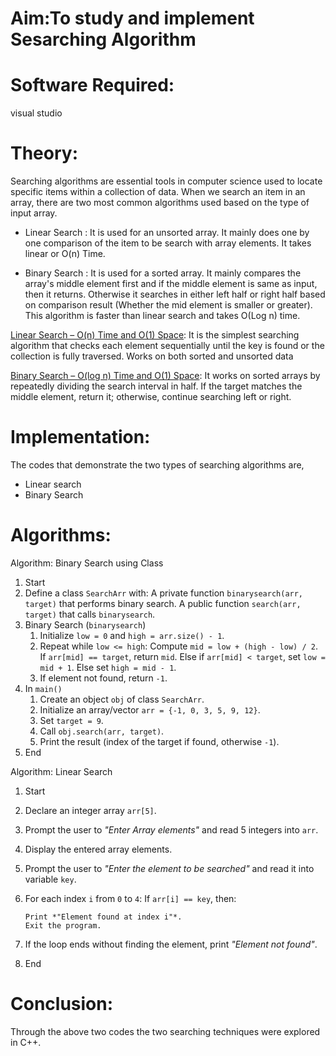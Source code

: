 # Aim:To study and implement Sesarching Algorithm
# Software Required:
visual studio
# Theory:
Searching algorithms are essential tools in computer science used to locate specific items within a collection of data. When we search an item in an array, there are two most common algorithms used based on the type of input array.

+ Linear Search : It is used for an unsorted array. It mainly does one by one comparison of the item to be search with array elements. It takes linear or O(n) Time.
  
+ Binary Search : It is used for a sorted array. It mainly compares the array's middle element first and if the middle element is same as input, then it returns. Otherwise it searches in either left half or right half based on comparison result (Whether the mid element is smaller or greater). This algorithm is faster than linear search and takes O(Log n) time.

<ins>Linear Search – O(n) Time and O(1) Space</ins>:
It is the simplest searching algorithm that checks each element sequentially until the key is found or the collection is fully traversed. Works on both sorted and unsorted data

<ins>Binary Search – O(log n) Time and O(1) Space</ins>:
It works on sorted arrays by repeatedly dividing the search interval in half. If the target matches the middle element, return it; otherwise, continue searching left or right.

# Implementation:
The codes that demonstrate the two types of searching algorithms are,
+ Linear search
+ Binary Search

# Algorithms:

Algorithm: Binary Search using Class

1. Start
2. Define a class `SearchArr` with:
    A private function `binarysearch(arr, target)` that performs binary search.
     A public function `search(arr, target)` that calls `binarysearch`.
3. Binary Search (`binarysearch`)
   1. Initialize `low = 0` and `high = arr.size() - 1`.
   2. Repeat while `low <= high`:
        Compute `mid = low + (high - low) / 2`.
        If `arr[mid] == target`, return `mid`.
        Else if `arr[mid] < target`, set `low = mid + 1`.
        Else set `high = mid - 1`.
   3. If element not found, return `-1`.
4. In `main()`
   1. Create an object `obj` of class `SearchArr`.
   2. Initialize an array/vector `arr = {-1, 0, 3, 5, 9, 12}`.
   3. Set `target = 9`.
   4. Call `obj.search(arr, target)`.
   5. Print the result (index of the target if found, otherwise `-1`).
5. End

Algorithm: Linear Search

1. Start
2. Declare an integer array `arr[5]`.
3. Prompt the user to *"Enter Array elements"* and read 5 integers into `arr`.
4. Display the entered array elements.
5. Prompt the user to *"Enter the element to be searched"* and read it into variable `key`.
6. For each index `i` from `0` to `4`:
     If `arr[i] == key`, then:

       Print *"Element found at index i"*.
       Exit the program.
7. If the loop ends without finding the element, print *"Element not found"*.
8. End
   
# Conclusion:
Through the above two codes the two searching techniques were explored in C++.
